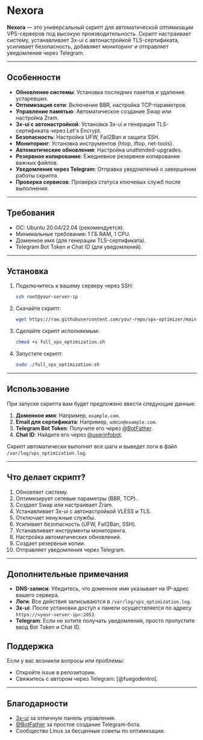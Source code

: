
# **Nexora**

**Nexora** — это универсальный скрипт для автоматической оптимизации VPS-серверов под высокую производительность. Скрипт настраивает систему, устанавливает 3x-ui с автонастройкой TLS-сертификата, усиливает безопасность, добавляет мониторинг и отправляет уведомления через Telegram.

---

## **Особенности**
- **Обновление системы**: Установка последних пакетов и удаление устаревших.
- **Оптимизация сети**: Включение BBR, настройка TCP-параметров.
- **Управление памятью**: Автоматическое создание Swap или настройка Zram.
- **3x-ui с автонастройкой**: Установка 3x-ui и генерация TLS-сертификата через Let's Encrypt.
- **Безопасность**: Настройка UFW, Fail2Ban и защита SSH.
- **Мониторинг**: Установка инструментов (htop, iftop, net-tools).
- **Автоматические обновления**: Настройка unattended-upgrades.
- **Резервное копирование**: Ежедневное резервное копирование важных файлов.
- **Уведомления через Telegram**: Отправка уведомлений о завершении работы скрипта.
- **Проверка сервисов**: Проверка статуса ключевых служб после выполнения.

---

## **Требования**
- ОС: Ubuntu 20.04/22.04 (рекомендуется).
- Минимальные требования: 1 ГБ RAM, 1 CPU.
- Доменное имя (для генерации TLS-сертификата).
- Telegram Bot Token и Chat ID (для уведомлений).

---

## **Установка**
1. Подключитесь к вашему серверу через SSH:
   ```bash
   ssh root@your-server-ip
   ```

2. Скачайте скрипт:
   ```bash
   wget https://raw.githubusercontent.com/your-repo/vps-optimizer/main/full_vps_optimization.sh
   ```

3. Сделайте скрипт исполняемым:
   ```bash
   chmod +x full_vps_optimization.sh
   ```

4. Запустите скрипт:
   ```bash
   sudo ./full_vps_optimization.sh
   ```

---

## **Использование**
При запуске скрипта вам будет предложено ввести следующие данные:
1. **Доменное имя**: Например, `example.com`.
2. **Email для сертификата**: Например, `admin@example.com`.
3. **Telegram Bot Token**: Получите его через [@BotFather](https://t.me/BotFather).
4. **Chat ID**: Найдите его через [@userinfobot](https://t.me/userinfobot).

Скрипт автоматически выполнит все шаги и выведет логи в файл `/var/log/vps_optimization.log`.

---

## **Что делает скрипт?**
1. Обновляет систему.
2. Оптимизирует сетевые параметры (BBR, TCP).
3. Создает Swap или настраивает Zram.
4. Устанавливает 3x-ui с автонастройкой VLESS и TLS.
5. Отключает ненужные службы.
6. Усиливает безопасность (UFW, Fail2Ban, SSH).
7. Устанавливает инструменты мониторинга.
8. Настройка автоматических обновлений.
9. Создает резервные копии.
10. Отправляет уведомления через Telegram.

---

## **Дополнительные примечания**
- **DNS-записи**: Убедитесь, что доменное имя указывает на IP-адрес вашего сервера.
- **Логи**: Все действия записываются в `/var/log/vps_optimization.log`.
- **3x-ui**: После установки доступ к панели осуществляется по адресу `https://<your-server-ip>:2053`.
- **Telegram**: Если не хотите получать уведомления, просто пропустите ввод Bot Token и Chat ID.



## **Поддержка**
Если у вас возникли вопросы или проблемы:
- Откройте issue в репозитории.
- Свяжитесь с автором через Telegram: [@fuegodentro].

---

## **Благодарности**
- [3x-ui](https://github.com/MHSanaei/3x-ui) за отличную панель управления.
- [@BotFather](https://t.me/BotFather) за простое создание Telegram-бота.
- Сообщество Linux за бесценные советы по оптимизации.
